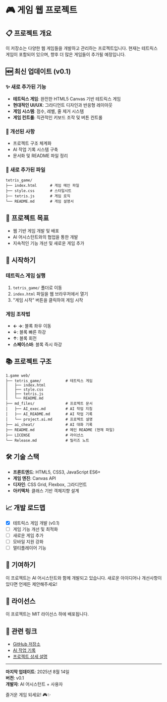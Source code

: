 # 🎮 게임 웹 프로젝트

## 📋 프로젝트 개요
이 저장소는 다양한 웹 게임들을 개발하고 관리하는 프로젝트입니다. 현재는 테트릭스 게임이 포함되어 있으며, 향후 더 많은 게임들이 추가될 예정입니다.

## 🆕 최신 업데이트 (v0.1)

### ✨ 새로 추가된 기능
- **테트릭스 게임**: 완전한 HTML5 Canvas 기반 테트릭스 게임
- **현대적인 UI/UX**: 그라디언트 디자인과 반응형 레이아웃
- **게임 시스템**: 점수, 레벨, 줄 제거 시스템
- **게임 컨트롤**: 직관적인 키보드 조작 및 버튼 컨트롤

### 🔧 개선된 사항
- 프로젝트 구조 체계화
- AI 작업 기록 시스템 구축
- 문서화 및 README 파일 정리

### 📁 새로 추가된 파일
```
tetris_game/
├── index.html      # 게임 메인 파일
├── style.css       # 스타일시트
├── tetris.js       # 게임 로직
└── README.md       # 게임 설명서
```

## 🎯 프로젝트 목표
- 웹 기반 게임 개발 및 배포
- AI 어시스턴트와의 협업을 통한 개발
- 지속적인 기능 개선 및 새로운 게임 추가

## 🚀 시작하기

### 테트릭스 게임 실행
1. `tetris_game/` 폴더로 이동
2. `index.html` 파일을 웹 브라우저에서 열기
3. "게임 시작" 버튼을 클릭하여 게임 시작

### 게임 조작법
- **← →**: 블록 좌우 이동
- **↓**: 블록 빠른 하강
- **↑**: 블록 회전
- **스페이스바**: 블록 즉시 하강

## 📚 프로젝트 구조
```
1.game web/
├── tetris_game/           # 테트릭스 게임
│   ├── index.html
│   ├── style.css
│   ├── tetris.js
│   └── README.md
├── md_files/              # 프로젝트 문서
│   ├── AI_exec.md         # AI 작업 지침
│   ├── AI_README.md       # AI 작업 기록
│   └── project.ai.md      # 프로젝트 설명
├── ai_cheat/              # AI 대화 기록
├── README.md              # 메인 README (현재 파일)
├── LICENSE                # 라이선스
└── Release.md             # 릴리즈 노트
```

## 🛠️ 기술 스택
- **프론트엔드**: HTML5, CSS3, JavaScript ES6+
- **게임 엔진**: Canvas API
- **디자인**: CSS Grid, Flexbox, 그라디언트
- **아키텍처**: 클래스 기반 객체지향 설계

## 📈 개발 로드맵
- [x] 테트릭스 게임 개발 (v0.1)
- [ ] 게임 기능 개선 및 최적화
- [ ] 새로운 게임 추가
- [ ] 모바일 지원 강화
- [ ] 멀티플레이어 기능

## 🤝 기여하기
이 프로젝트는 AI 어시스턴트와 함께 개발되고 있습니다. 새로운 아이디어나 개선사항이 있다면 언제든 제안해주세요!

## 📄 라이선스
이 프로젝트는 MIT 라이선스 하에 배포됩니다.

## 🔗 관련 링크
- [GitHub 저장소](https://github.com/float-OS/ai_helper)
- [AI 작업 기록](md_files/AI_README.md)
- [프로젝트 상세 설명](md_files/project.ai.md)

---

**마지막 업데이트**: 2025년 8월 14일  
**버전**: v0.1  
**개발자**: AI 어시스턴트 + 사용자

즐거운 게임 되세요! 🎮✨
